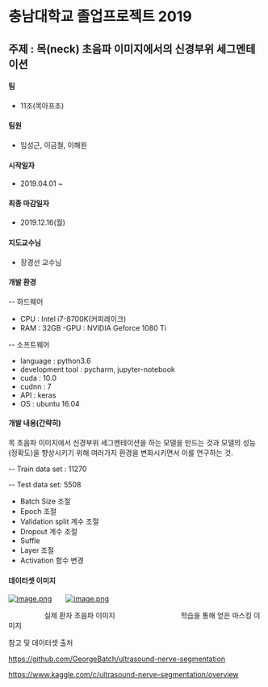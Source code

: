 충남대학교 졸업프로젝트 2019
==============================================

주제 : 목(neck) 초음파 이미지에서의 신경부위 세그멘테이션
-----------------------------------------------
#### 팀
- 11조(목아프조)

#### 팀원
- 임성근, 이금철, 이해원

#### 시작일자
- 2019.04.01 ~ 

#### 최종 마감일자
- 2019.12.16(월)

#### 지도교수님
- 장경선 교수님

#### 개발 환경
-- 하드웨어
- CPU : Intel i7-8700K(커피레이크)
- RAM : 32GB
-GPU : NVIDIA Geforce 1080 Ti

-- 소프트웨어
- language : python3.6
- development tool : pycharm, jupyter-notebook
- cuda : 10.0
- cudnn : 7
- API : keras
- OS : ubuntu 16.04


#### 개발 내용(간략히)
목 초음파 이미지에서 신경부위 세그멘테이션을 하는 모델을 만드는 것과 모델의 성능(정확도)을 향상시키기 위해 여러가지 환경을 변화시키면서 이를 연구하는 것.

-- Train data set : 11270

-- Test data set: 5508

- Batch Size 조절
- Epoch 조절
- Validation split 계수 조절
- Dropout 계수 조절
- Suffle 
- Layer 조절
- Activation 함수 변경 


#### 데이터셋 이미지

[![image.png](https://i.postimg.cc/NGVPgPn4/image.png)](https://postimg.cc/s1YJmKsQ)&nbsp;&nbsp;&nbsp;&nbsp;&nbsp;&nbsp;
[![image.png](https://i.postimg.cc/2yFqXtLD/image.png)](https://postimg.cc/bSrNZ3RC) 

&nbsp;&nbsp;&nbsp;&nbsp;&nbsp;&nbsp;&nbsp;&nbsp;&nbsp;&nbsp;&nbsp;&nbsp;&nbsp;&nbsp;&nbsp;&nbsp;&nbsp;&nbsp;실제 환자 초음파 이미지&nbsp;&nbsp;&nbsp;&nbsp;&nbsp;&nbsp;&nbsp;&nbsp;&nbsp;&nbsp;&nbsp;&nbsp;&nbsp;&nbsp;&nbsp;&nbsp;&nbsp;&nbsp;&nbsp;&nbsp;&nbsp;&nbsp;&nbsp;&nbsp;&nbsp;&nbsp;&nbsp;&nbsp;&nbsp;&nbsp;&nbsp;&nbsp;&nbsp;학습을 통해 얻은 마스킹 이미지


참고 및 데이터셋 출처

https://github.com/GeorgeBatch/ultrasound-nerve-segmentation

https://www.kaggle.com/c/ultrasound-nerve-segmentation/overview
